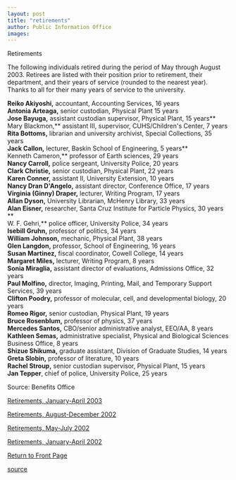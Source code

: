 ```yaml
---
layout: post
title: "retirements"
author: Public Information Office
images:
---
```


Retirements

The following individuals retired during the period of May through August 2003\. Retirees are listed with their position prior to retirement, their department, and their years of service (rounded to the nearest year). Thanks to all for their many years of service to the university.

**Reiko Akiyoshi,** accountant, Accounting Services, 16 years  
**Antonia Arteaga,** senior custodian, Physical Plant 15 years   
**Jose Bayuga,** assistant custodian supervisor, Physical Plant, 15 years**  
Mary Blackmon,** assistant III, supervisor, CUHS/Children's Center, 7 years   
**Rita Bottoms,** librarian and university archivist, Special Collections, 35 years  
**Jack Callon,** lecturer, Baskin School of Engineering, 5 years**   
Kenneth Cameron,** professor of Earth sciences, 29 years  
**Nancy Carroll,** police sergeant, University Police, 20 years  
**Clark Christie,** senior custodian, Physical Plant, 22 years  
**Karen Conner,** assistant II, University Extension, 10 years   
**Nancy Dran D'Angelo,** assistant director, Conference Office, 17 years  
**Virginia (Ginny) Draper,** lecturer, Writing Program, 17 years   
**Allan Dyson,** University Librarian, McHenry Library, 33 years  
**Alan Eisner,** researcher, Santa Cruz Institute for Particle Physics, 30 years **  
W. F. Gehri,** police officer, University Police, 34 years  
**Isebill Gruhn,** professor of politics, 34 years   
**William Johnson,** mechanic, Physical Plant, 38 years  
**Glen Langdon,** professor, School of Engineering, 16 years  
**Susan Martinez,** fiscal coordinator, Cowell College, 14 years  
**Margaret Miles,** lecturer, Writing Program, 8 years  
**Sonia Miraglia,** assistant director of evaluations, Admissions Office, 32 years  
**Paul Molfino,** director, Imaging, Printing, Mail, and Temporary Support Services, 39 years  
**Clifton Poodry,** professor of molecular, cell, and developmental biology, 20 years   
**Romeo Rigor,** senior custodian, Physical Plant, 19 years   
**Bruce Rosenblum,** professor of physics, 37 years  
**Mercedes Santos,** CBO/senior administrative analyst, EEO/AA, 8 years   
**Kathleen Semas,** administrative specialist, Physical and Biological Sciences Business Office, 8 years  
**Shizue Shikuma,** graduate assistant, Division of Graduate Studies, 14 years  
**Greta Slobin,** professor of literature, 10 years   
**Rachel Stroup,** senior custodian supervisor, Physical Plant, 15 years   
**Jan Tepper**, chief of police, University Police, 25 years  
  
  
Source: Benefits Office

[Retirements, January-April 2003][1]

[Retirements, August-December 2002][2]

[Retirements, May-July 2002][3]

[Retirements, January-April 2002][4]  

[Return to Front Page][5]

[1]: http://www.ucsc.edu/currents/02-03/05-19/retirements.html
[2]: http://www.ucsc.edu/currents/02-03/01-20/retirements.html
[3]: http://www.ucsc.edu/currents/02-03/09-16/retirements.html
[4]: http://www.ucsc.edu/currents/01-02/05-20/retirements.html
[5]: http://currents.ucsc.edu/

[source](http://www1.ucsc.edu/currents/03-04/10-06/retirements.html "Permalink to retirements")
